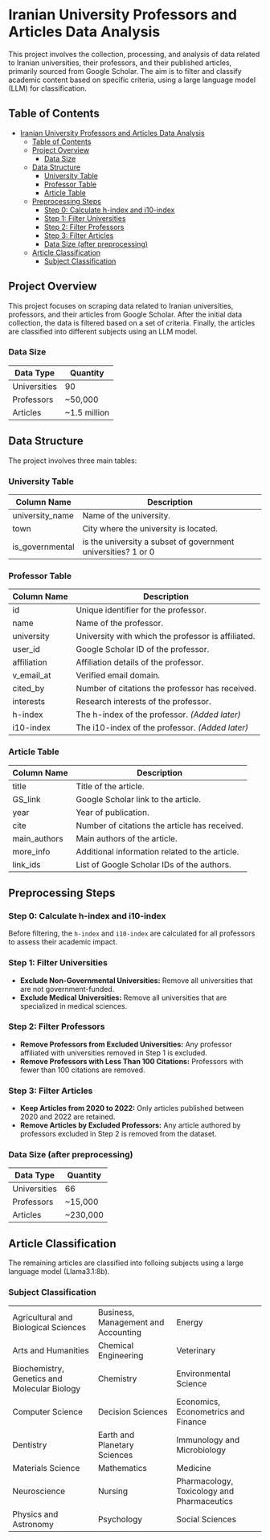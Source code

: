 # Iranian University Professors and Articles Data Analysis

This project involves the collection, processing, and analysis of data related to Iranian universities, their professors, and their published articles, primarily sourced from Google Scholar. The aim is to filter and classify academic content based on specific criteria, using a large language model (LLM) for classification.

## Table of Contents

- [Iranian University Professors and Articles Data Analysis](#iranian-university-professors-and-articles-data-analysis)
  - [Table of Contents](#table-of-contents)
  - [Project Overview](#project-overview)
    - [Data Size](#data-size)
  - [Data Structure](#data-structure)
    - [University Table](#university-table)
    - [Professor Table](#professor-table)
    - [Article Table](#article-table)
  - [Preprocessing Steps](#preprocessing-steps)
    - [Step 0: Calculate h-index and i10-index](#step-0-calculate-h-index-and-i10-index)
    - [Step 1: Filter Universities](#step-1-filter-universities)
    - [Step 2: Filter Professors](#step-2-filter-professors)
    - [Step 3: Filter Articles](#step-3-filter-articles)
    - [Data Size (after preprocessing)](#data-size-after-preprocessing)
  - [Article Classification](#article-classification)
    - [Subject Classification](#subject-classification)

## Project Overview

This project focuses on scraping data related to Iranian universities, professors, and their articles from Google Scholar. After the initial data collection, the data is filtered based on a set of criteria. Finally, the articles are classified into different subjects using an LLM model.

### Data Size

| Data Type    | Quantity     |
| ------------ | ------------ |
| Universities | 90           |
| Professors   | ~50,000      |
| Articles     | ~1.5 million |

## Data Structure

The project involves three main tables:

### University Table

| Column Name     | Description                                                   |
| --------------- | ------------------------------------------------------------- |
| university_name | Name of the university.                                       |
| town            | City where the university is located.                         |
| is_governmental | is the university a subset of government universities? 1 or 0 |

### Professor Table

| Column Name | Description                                        |
| ----------- | -------------------------------------------------- |
| id          | Unique identifier for the professor.               |
| name        | Name of the professor.                             |
| university  | University with which the professor is affiliated. |
| user_id     | Google Scholar ID of the professor.                |
| affiliation | Affiliation details of the professor.              |
| v_email_at  | Verified email domain.                             |
| cited_by    | Number of citations the professor has received.    |
| interests   | Research interests of the professor.               |
| h-index     | The h-index of the professor. *(Added later)*      |
| i10-index   | The i10-index of the professor. *(Added later)*    |

### Article Table

| Column Name  | Description                                    |
| ------------ | ---------------------------------------------- |
| title        | Title of the article.                          |
| GS_link      | Google Scholar link to the article.            |
| year         | Year of publication.                           |
| cite         | Number of citations the article has received.  |
| main_authors | Main authors of the article.                   |
| more_info    | Additional information related to the article. |
| link_ids     | List of Google Scholar IDs of the authors.     |

## Preprocessing Steps

### Step 0: Calculate h-index and i10-index

Before filtering, the `h-index` and `i10-index` are calculated for all professors to assess their academic impact.

### Step 1: Filter Universities

- **Exclude Non-Governmental Universities:** Remove all universities that are not government-funded.
- **Exclude Medical Universities:** Remove all universities that are specialized in medical sciences.

### Step 2: Filter Professors

- **Remove Professors from Excluded Universities:** Any professor affiliated with universities removed in Step 1 is excluded.
- **Remove Professors with Less Than 100 Citations:** Professors with fewer than 100 citations are removed.

### Step 3: Filter Articles

- **Keep Articles from 2020 to 2022:** Only articles published between 2020 and 2022 are retained.
- **Remove Articles by Excluded Professors:** Any article authored by professors excluded in Step 2 is removed from the dataset.

### Data Size (after preprocessing)

| Data Type    | Quantity |
| ------------ | -------- |
| Universities | 66       |
| Professors   | ~15,000  |
| Articles     | ~230,000 |

## Article Classification

The remaining articles are classified into folloing subjects using a large language model (Llama3.1:8b).

### Subject Classification

<table border="0">
  <tr>
    <td>Agricultural and Biological Sciences</td>
    <td>Business, Management and Accounting</td>
    <td>Energy</td>
  </tr>
  <tr>
    <td>Arts and Humanities</td>
    <td>Chemical Engineering</td>
    <td>Veterinary</td>
  </tr>
  <tr>
    <td>Biochemistry, Genetics and Molecular Biology</td>
    <td>Chemistry</td>
    <td>Environmental Science</td>
  </tr>
  <tr>
    <td>Computer Science</td>
    <td>Decision Sciences</td>
    <td>Economics, Econometrics and Finance</td>
  </tr>
  <tr>
    <td>Dentistry</td>
    <td>Earth and Planetary Sciences</td>
    <td>Immunology and Microbiology</td>
  </tr>
  <tr>
    <td>Materials Science</td>
    <td>Mathematics</td>
    <td>Medicine</td>
  </tr>
  <tr>
    <td>Neuroscience</td>
    <td>Nursing</td>
    <td>Pharmacology, Toxicology and Pharmaceutics</td>
  </tr>
  <tr>
    <td>Physics and Astronomy</td>
    <td>Psychology</td>
    <td>Social Sciences</td>
  </tr>
</table>
